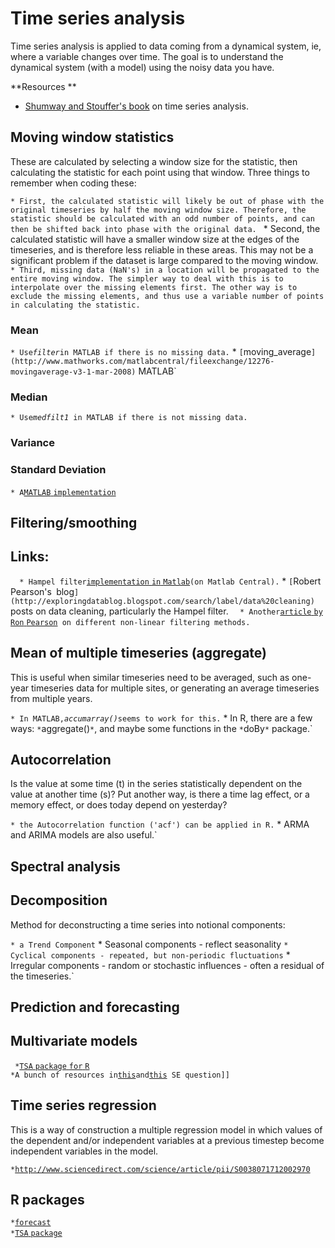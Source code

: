 # Time series analysis

Time series analysis is applied to data coming from a dynamical system,
ie, where a variable changes over time. The goal is to understand the
dynamical system (with a model) using the noisy data you have.

 **Resources \*\*

<!-- -->

-   [Shumway and Stouffer's
    book](http://www.stat.pitt.edu/stoffer/tsa3/) on time
    series analysis.

## Moving window statistics

These are calculated by selecting a window size for the statistic, then
calculating the statistic for each point using that window. Three things
to remember when coding these:

` * First, the calculated statistic will likely be out of phase with the original timeseries by half the moving window size. Therefore, the statistic should be calculated with an odd number of points, and can then be shifted back into phase with the original data. 
` * Second, the calculated statistic will have a smaller window size at the edges of the timeseries, and is therefore less reliable in these areas. This may not be a significant problem if the dataset is large compared to the moving window.
` * Third, missing data (NaN's) in a location will be propagated to the entire moving window. The simpler way to deal with this is to interpolate over the missing elements first. The other way is to exclude the missing elements, and thus use a variable number of points in calculating the statistic.`

### Mean

` * Use `*`filter`*` in MATLAB if there is no missing data.
` * `[`moving_average`](http://www.mathworks.com/matlabcentral/fileexchange/12276-movingaverage-v3-1-mar-2008)` MATLAB`

### Median

` * Use `*`medfilt1`*` in MATLAB if there is not missing data.`

### Variance

### Standard Deviation

` * A `[`MATLAB`
`implementation`](http://www.mathworks.com/matlabcentral/fileexchange/9428-moving-window-standard-deviation)

## Filtering/smoothing

Links:
------

`   * Hampel filter `[`implementation` `in`
`Matlab`](http://www.mathworks.com/matlabcentral/fileexchange/34795-outlier-detection-and-removal-hampel)` (on Matlab Central).
`   * `[`Robert` `Pearson's`
`blog`](http://exploringdatablog.blogspot.com/search/label/data%20cleaning)` posts on data cleaning, particularly the Hampel filter.
`   * Another `[`article` `by` `Ron`
`Pearson`](http://www.edn.com/design/systems-design/4340430/Scrub-data-with-scale-invariant-nonlinear-digital-filters)` on different non-linear filtering methods.`

## Mean of multiple timeseries (aggregate)

This is useful when similar timeseries need to be averaged, such as
one-year timeseries data for multiple sites, or generating an average
timeseries from multiple years.

` * In MATLAB, `*`accumarray()`*` seems to work for this.
` * In R, there are a few ways: `*`aggregate()`*`, and maybe some functions in the `*`doBy`*` package.`

## Autocorrelation

Is the value at some time (t) in the series statistically dependent on
the value at another time (s)? Put another way, is there a time lag
effect, or a memory effect, or does today depend on yesterday?

` * the Autocorrelation function ('acf') can be applied in R.
` * ARMA and ARIMA models are also useful.`

## Spectral analysis

## Decomposition

Method for deconstructing a time series into notional components:

` * a Trend Component
` * Seasonal components - reflect seasonality
` * Cyclical components - repeated, but non-periodic fluctuations
` * Irregular components - random or stochastic influences - often a residual of the timeseries.`

## Prediction and forecasting

## Multivariate models

` *`[`TSA` `package` `for`
`R`](http://cran.r-project.org/web/packages/TSA/)\
` *A bunch of resources in `[`this`](http://stackoverflow.com/questions/1714280/multivariate-time-series-modelling-in-r)` and `[`this`](http://stats.stackexchange.com/questions/18375/how-to-fit-an-arimax-model-with-r)` SE question]]`

## Time series regression

This is a way of construction a multiple regression model in which
values of the dependent and/or independent variables at a previous
timestep become independent variables in the model.

` * `[`http://www.sciencedirect.com/science/article/pii/S0038071712002970`](http://www.sciencedirect.com/science/article/pii/S0038071712002970)

## R packages

` * `[`forecast`](http://cran.r-project.org/web/packages/forecast/index.html)\
` * `[`TSA`
`package`](http://cran.r-project.org/web/packages/TSA/)
